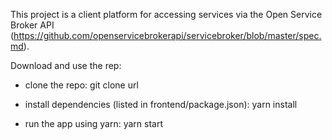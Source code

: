 This project is a client platform for accessing services via the Open Service Broker API (https://github.com/openservicebrokerapi/servicebroker/blob/master/spec.md).

Download and use the rep:

  - clone the repo:
	git clone url

  - install dependencies (listed in frontend/package.json):
	yarn install

  - run the app using yarn:
	yarn start
